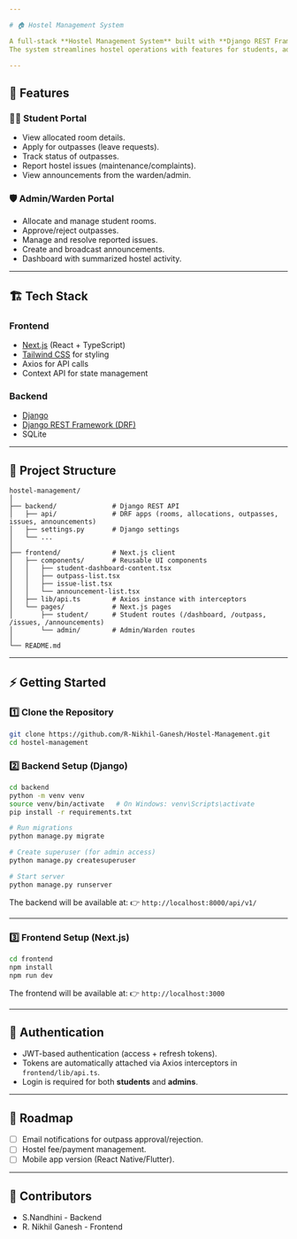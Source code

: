 ```yaml
---

# 🏠 Hostel Management System

A full-stack **Hostel Management System** built with **Django REST Framework (DRF)** on the backend and **Next.js (React + TypeScript)** on the frontend.
The system streamlines hostel operations with features for students, admins, and wardens — including room allocation, outpass management, issue tracking, and announcements.

---
```


## 🚀 Features

### 👨‍🎓 Student Portal

* View allocated room details.
* Apply for outpasses (leave requests).
* Track status of outpasses.
* Report hostel issues (maintenance/complaints).
* View announcements from the warden/admin.

### 🛡️ Admin/Warden Portal

* Allocate and manage student rooms.
* Approve/reject outpasses.
* Manage and resolve reported issues.
* Create and broadcast announcements.
* Dashboard with summarized hostel activity.

---

## 🏗️ Tech Stack

### Frontend

* [Next.js](https://nextjs.org/) (React + TypeScript)
* [Tailwind CSS](https://tailwindcss.com/) for styling
* Axios for API calls
* Context API for state management

### Backend

* [Django](https://www.djangoproject.com/)
* [Django REST Framework (DRF)](https://www.django-rest-framework.org/)
* SQLite

---

## 📂 Project Structure

```
hostel-management/
│
├── backend/              # Django REST API
│   ├── api/              # DRF apps (rooms, allocations, outpasses, issues, announcements)
│   ├── settings.py       # Django settings
│   └── ...
│
├── frontend/             # Next.js client
│   ├── components/       # Reusable UI components
│   │   ├── student-dashboard-content.tsx
│   │   ├── outpass-list.tsx
│   │   ├── issue-list.tsx
│   │   └── announcement-list.tsx
│   ├── lib/api.ts        # Axios instance with interceptors
│   └── pages/            # Next.js pages
│       ├── student/      # Student routes (/dashboard, /outpass, /issues, /announcements)
│       └── admin/        # Admin/Warden routes
│
└── README.md
```

---

## ⚡ Getting Started

### 1️⃣ Clone the Repository

```bash
git clone https://github.com/R-Nikhil-Ganesh/Hostel-Management.git
cd hostel-management
```

### 2️⃣ Backend Setup (Django)

```bash
cd backend
python -m venv venv
source venv/bin/activate   # On Windows: venv\Scripts\activate
pip install -r requirements.txt

# Run migrations
python manage.py migrate

# Create superuser (for admin access)
python manage.py createsuperuser

# Start server
python manage.py runserver
```

The backend will be available at:
👉 `http://localhost:8000/api/v1/`

---

### 3️⃣ Frontend Setup (Next.js)

```bash
cd frontend
npm install
npm run dev
```

The frontend will be available at:
👉 `http://localhost:3000`

---

## 🔑 Authentication

* JWT-based authentication (access + refresh tokens).
* Tokens are automatically attached via Axios interceptors in `frontend/lib/api.ts`.
* Login is required for both **students** and **admins**.

---

## 📌 Roadmap

* [ ] Email notifications for outpass approval/rejection.
* [ ] Hostel fee/payment management.
* [ ] Mobile app version (React Native/Flutter).

---

## 🤝 Contributors

* S.Nandhini - Backend
* R. Nikhil Ganesh - Frontend
